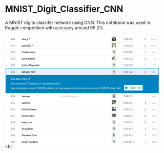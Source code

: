 # MNIST_Digit_Classifier_CNN

A MNIST digits classifer network using CNN. This notebook was used in Kaggle competition with accuracy around 99.2%.<br><br>
<img src = "kaggle.png" /><br
